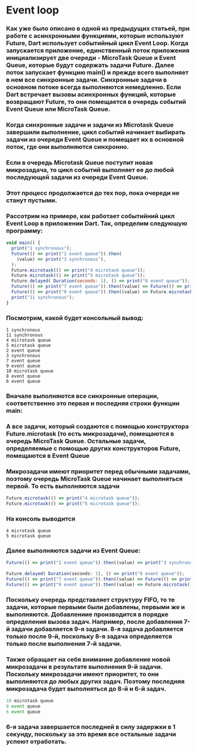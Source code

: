 # Event loop

### Как уже было описано в одной из предыдущих статьей, при работе с асинхронными функциями, которые используют Future, Dart использует событийный цикл Event Loop. Когда запускается приложение, единственный поток приложения инициализирует две очереди - MicroTask Queue и Event Queue, которые будут содержать задачи Future. Далее поток запускает функцию main() и прежде всего выполняет в нем все синхронные задачи. Синхронные задачи в основном потоке всегда выполняются немедленно. Если Dart встречает вызовы асинхронных функций, которые возвращают Future, то они помещается в очередь событий Event Queue или MicroTask Queue.

### Когда синхронные задачи и задачи из Microtask Queue завершили выполнение, цикл событий начинает выбирать задачи из очереди Event Queue и помещает их в основной поток, где они выполняются синхронно.

### Если в очередь Microtask Queue поступит новая микрозадача, то цикл событий выполняет ее до любой последующей задачи из очереди Event Queue.

### Этот процесс продолжается до тех пор, пока очереди не станут пустыми.

### Рассотрим на примере, как работает событийний цикл Event Loop в приложении Dart. Так, определим следуюшую программу:

```js
void main() {
  print("1 synchronous");
  Future(() => print("2 event queue")).then(
    (value) => print("3 synchronous"),
  );
  Future.microtask(() => print("4 microtask queue"));
  Future.microtask(() => print("5 microtask queue"));
  Future.delayed( Duration(seconds: 1), () => print("6 event queue"));
  Future(() => print("7 event queue")).then((value) => Future(() => print("8 event queue")));
  Future(() => print("9 event queue")).then((value) => Future.microtask(() => print("10 microtask queue")));
  print("11 synchronous");
}
```

### Посмотрим, какой будет консольный вывод:

```
1 synchronous
11 synchronous
4 microtask queue
5 microtask queue
2 event queue
3 synchronous
7 event queue
9 event queue
10 microtask queue
8 event queue
6 event queue
```

### Вначале выполняются все синхронные операции, соответственно это первая и последняя строки функции main:


### А все задачи, который создаются с помощью конструктора Future.microtask (то есть микрозадачи), помещаются в очередь MicroTask Queue. Остальные задачи, определяемые с помощью других конструкторов Future, помещаются в Event Queue

### Микрозадачи имеют приоритет перед обычными задачами, поэтому очередь MicroTask Queue начинает выполняться первой. То есть выполняются задачи


```js
Future.microtask(() => print("4 microtask queue"));
Future.microtask(() => print("5 microtask queue"));
```

### На консоль выводится

```
4 microtask queue
5 microtask queue
```

### Далее выполняются задачи из Event Queue:


```js
Future(() => print("2 event queue")).then((value) => print("3 synchronous"));
 
Future.delayed( Duration(seconds: 1), () => print("6 event queue"));
Future(() => print("7 event queue")).then((value) => Future(() => print("8 event queue")));
Future(() => print("9 event queue")).then((value) => Future.microtask(() => print("10 microtask queue")));
```

### Поскольку очередь представляет структуру FIFO, то те задачи, которые первыми были добавлены, первыми же и выполняются. Добавлениие производится в порядке определения вызова задач. Например, после добавления 7-й задачи добавляется 9-я задачи. 8-я задача добавляется только после 9-й, поскольку 8-я задача определяется только после выполнения 7-й задачи.


### Также обращает на себя внимание добавление новой микрозадачи в результате выполнения 9-й задачи. Поскольку микрозадачи имеют приоритет, то они выполняются до любых других задач. Поэтому последняя микрозадача будет выполняться до 8-й и 6-й задач.

```js
10 microtask queue
8 event queue
6 event queue
```

### 6-я задача завершается последней в силу задержки в 1 секунду, поскольку за это время все остальные задачи успеют отработать.






